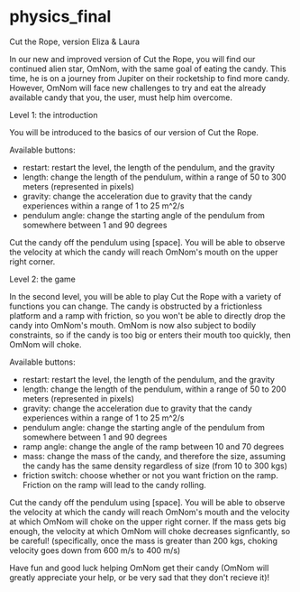 # physics_final

Cut the Rope, version Eliza & Laura

In our new and improved version of Cut the Rope, you will find our continued alien star, OmNom, with the same goal of eating the candy. This time, he is on a journey from Jupiter on their rocketship to find more candy. However, OmNom will face new challenges to try and eat the already available candy that you, the user, must help him overcome. 



Level 1: the introduction

You will be introduced to the basics of our version of Cut the Rope. 

Available buttons: 
 - restart: restart the level, the length of the pendulum, and the gravity
 - length: change the length of the pendulum, within a range of 50 to 300 meters (represented in pixels)
 - gravity: change the acceleration due to gravity that the candy experiences within a range of 1 to 25 m^2/s
 - pendulum angle: change the starting angle of the pendulum from somewhere between 1 and 90 degrees


Cut the candy off the pendulum using [space]. You will be able to observe the velocity at which the candy will reach OmNom's mouth on the upper right corner. 


Level 2: the game

In the second level, you will be able to play Cut the Rope with a variety of functions you can change. The candy is obstructed by a frictionless platform and a ramp with friction, so you won't be able to directly drop the candy into OmNom's mouth. OmNom is now also subject to bodily constraints, so if the candy is too big or enters their mouth too quickly, then OmNom will choke. 

Available buttons: 
 - restart: restart the level, the length of the pendulum, and the gravity
 - length: change the length of the pendulum, within a range of 50 to 200 meters (represented in pixels)
 - gravity: change the acceleration due to gravity that the candy experiences within a range of 1 to 25 m^2/s
 - pendulum angle: change the starting angle of the pendulum from somewhere between 1 and 90 degrees
 - ramp angle: change the angle of the ramp between 10 and 70 degrees
 - mass: change the mass of the candy, and therefore the size, assuming the candy has the same density regardless of size (from 10 to 300 kgs)
 - friction switch: choose whether or not you want friction on the ramp. Friction on the ramp will lead to the candy rolling. 


Cut the candy off the pendulum using [space]. You will be able to observe the velocity at which the candy will reach OmNom's mouth and the velocity at which OmNom will choke on the upper right corner. If the mass gets big enough, the velocity at which OmNom will choke decreases signficantly, so be careful! (specifically, once the mass is greater than 200 kgs, choking velocity goes down from 600 m/s to 400 m/s)


Have fun and good luck helping OmNom get their candy (OmNom will greatly appreciate your help, or be very sad that they don't recieve it)!
